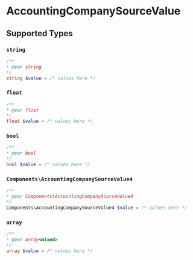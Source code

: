 # AccountingCompanySourceValue


## Supported Types

### `string`

```php
/**
* @var string
*/
string $value = /* values here */
```

### `float`

```php
/**
* @var float
*/
float $value = /* values here */
```

### `bool`

```php
/**
* @var bool
*/
bool $value = /* values here */
```

### `Components\AccountingCompanySourceValue4`

```php
/**
* @var Components\AccountingCompanySourceValue4
*/
Components\AccountingCompanySourceValue4 $value = /* values here */
```

### `array`

```php
/**
* @var array<mixed>
*/
array $value = /* values here */
```

